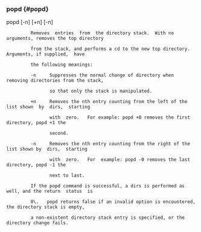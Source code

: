 ### popd {#popd}

popd [-n] [+n] [-n]

             Removes  entries  from  the directory stack.  With no arguments, removes the top directory

             from the stack, and performs a cd to the new top directory.  Arguments, if supplied,  have

             the following meanings:

             -n     Suppresses the normal change of directory when removing directories from the stack,

                    so that only the stack is manipulated.

             +n     Removes the nth entry counting from the left of the list shown  by  dirs,  starting

                    with  zero.   For example: popd +0 removes the first directory, popd +1 the

                    second.

             -n     Removes the nth entry counting from the right of the list shown by  dirs,  starting

                    with  zero.   For  example: popd -0 removes the last directory, popd -1 the

                    next to last.

             If the popd command is successful, a dirs is performed as well, and the return  status  is

             0\.   popd returns false if an invalid option is encountered, the directory stack is empty,

             a non-existent directory stack entry is specified, or the directory change fails.